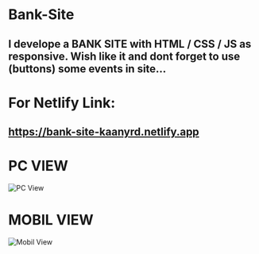 # Bank-Site
## I develope a BANK SITE with HTML / CSS / JS as responsive. Wish like it and dont forget to use (buttons) some events in site...
# For Netlify Link:
## https://bank-site-kaanyrd.netlify.app
# PC VIEW
![PC View](https://user-images.githubusercontent.com/59180837/228065123-438aa561-e503-4fb4-b883-0c58a5133f5c.png)
# MOBIL VIEW
![Mobil View](https://user-images.githubusercontent.com/59180837/228065131-198618c0-172f-4db2-81ce-4d4337ef2b4e.png)

